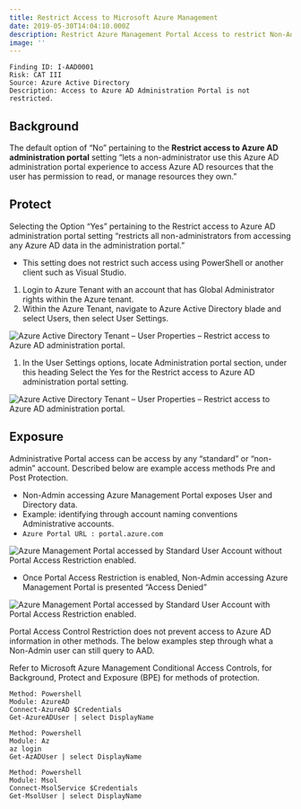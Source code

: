 ```yaml
---
title: Restrict Access to Microsoft Azure Management
date: 2019-05-30T14:04:10.000Z
description: Restrict Azure Management Portal Access to restrict Non-Admin Users.
image: ''
---
```

```
Finding ID: I-AAD0001Risk: CAT IIISource: Azure Active DirectoryDescription: Access to Azure AD Administration Portal is not restricted.
```

## Background

The default option of “No” pertaining to the **Restrict access to Azure AD administration portal** setting “lets a non-administrator use this Azure AD administration portal experience to access Azure AD resources that the user has permission to read, or manage resources they own.”

## Protect

Selecting the Option “Yes” pertaining to the Restrict access to Azure AD administration portal setting “restricts all non-administrators from accessing any Azure AD data in the administration portal.”

* This setting does not restrict such access using PowerShell or another client such as Visual Studio.

1. Login to Azure Tenant with an account that has Global Administrator rights within the Azure tenant.
2. Within the Azure Tenant, navigate to Azure Active Directory blade and select Users, then select User Settings.

![Azure Active Directory Tenant – User Properties – Restrict access to Azure AD administration portal.](/img/azure-inno-ad-01_001.png "Azure Active Directory Tenant – User Properties – Restrict access to Azure AD administration portal.")

1. In the User Settings options, locate Administration portal section, under this heading Select the Yes for the Restrict access to Azure AD administration portal setting.

![Azure Active Directory Tenant – User Properties – Restrict access to Azure AD administration portal.](/img/azure-inno-ad-01_002.png "Azure Active Directory Tenant – User Properties – Restrict access to Azure AD administration portal.")



## Exposure

Administrative Portal access can be access by any “standard” or “non-admin” account. Described below are example access methods Pre and Post Protection.

* Non-Admin accessing Azure Management Portal exposes User and Directory data.
* Example: identifying through account naming conventions Administrative accounts.
* `Azure Portal URL : portal.azure.com`

![Azure Management Portal accessed by Standard User Account without Portal Access Restriction enabled.](/img/azure-inno-ad-03.png "Azure Management Portal accessed by Standard User Account without Portal Access Restriction enabled.")

* Once Portal Access Restriction is enabled, Non-Admin accessing Azure Management Portal is presented “Access Denied”

![Azure Management Portal accessed by Standard User Account with Portal Access Restriction enabled.](/img/azure-inno-ad-04.png "Azure Management Portal accessed by Standard User Account with Portal Access Restriction enabled.")

Portal Access Control Restriction does not prevent access to Azure AD information in other methods. The below examples step through what a Non-Admin user can still query to AAD.



Refer to Microsoft Azure Management Conditional Access Controls, for Background, Protect and Exposure (BPE) for methods of protection.

```
Method: PowershellModule: AzureADConnect-AzureAD $CredentialsGet-AzureADUser | select DisplayName
```

```
Method: PowershellModule: Azaz loginGet-AzADUser | select DisplayName
```

```
Method: PowershellModule: MsolConnect-MsolService $CredentialsGet-MsolUser | select DisplayName
```
